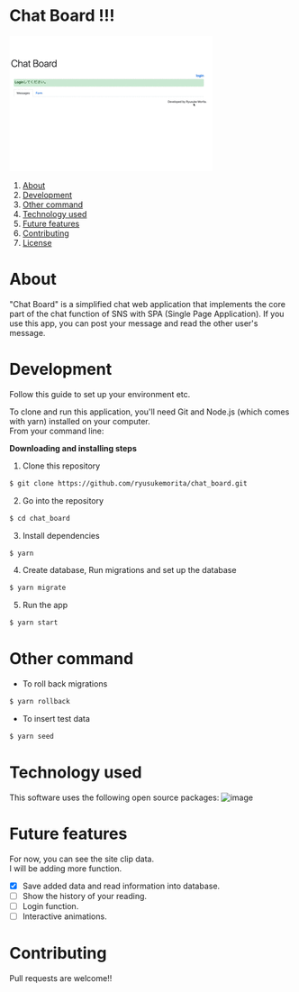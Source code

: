 # Chat Board !!!

![image](https://github.com/ryusukemorita/chat_board/blob/master/image/demo.gif?raw=true)

1. [About](#About)
1. [Development](#Development)
1. [Other command](#Other%20command)
1. [Technology used](#Technology%20used)
1. [Future features](#Future%20features)
1. [Contributing](#Contributing)
1. [License](#License)

# About

"Chat Board" is a simplified chat web application that implements the core part of the chat function of SNS with SPA (Single Page Application).
If you use this app, you can post your message and read the other user's message.  


# Development

Follow this guide to set up your environment etc.

To clone and run this application, you'll need Git and Node.js (which comes with yarn) installed on your computer.  
From your command line:

**Downloading and installing steps**

1. Clone this repository

```bash
$ git clone https://github.com/ryusukemorita/chat_board.git
```

2. Go into the repository

```bash
$ cd chat_board
```

3. Install dependencies

```bash
$ yarn
```

4. Create database, Run migrations and set up the database

```bash
$ yarn migrate
```

5. Run the app

```bash
$ yarn start
```

# Other command

- To roll back migrations

```bash
$ yarn rollback
```

- To insert test data

```bash
$ yarn seed
```

# Technology used

This software uses the following open source packages:
![image](https://github.com/nouvelle/coffee-time/blob/master/images/technology.png?raw=true)

# Future features

For now, you can see the site clip data.  
I will be adding more function.

- [x] Save added data and read information into database.
- [ ] Show the history of your reading.
- [ ] Login function.
- [ ] Interactive animations.

# Contributing

Pull requests are welcome!!
